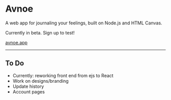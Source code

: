 # Avnoe

A web app for journaling your feelings, built on Node.js and HTML Canvas. 

Currently in beta. Sign up to test! 

[avnoe.app](https://avnoe.app)

---

## To Do
 - Currently: reworking front end from ejs to React
 - Work on designs/branding
 - Update history
 - Account pages